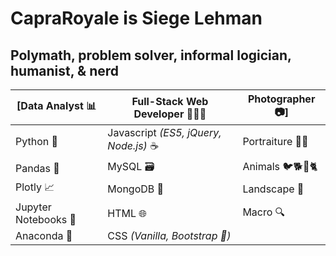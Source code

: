 # CapraRoyale is Siege Lehman

## Polymath, problem solver, informal logician, humanist, & nerd

[Data Analyst 📊 | Full-Stack Web Developer 🧑🏻‍💻 | Photographer 📷]
---|---|---
|Python 🐍 | Javascript *(ES5, jQuery, Node.js)* ☕ | Portraiture 🧔🏻|
|Pandas 🐼 | MySQL 🗃️ | Animals 🐦🐕🐛🐈|
|Plotly 📈 | MongoDB 💽 | Landscape 🌄|
|Jupyter Notebooks 📓 | HTML 🌐 | Macro 🔍|
|Anaconda 🐉 | CSS *(Vanilla, Bootstrap 👢)* |
